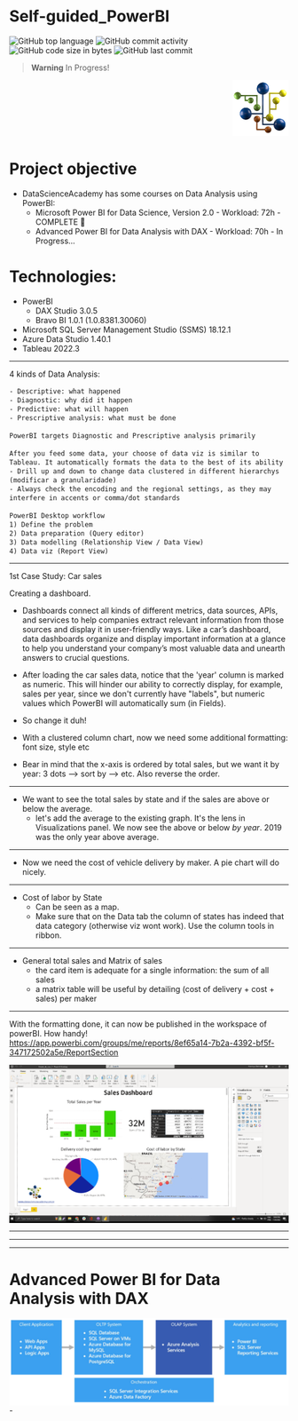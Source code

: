 # Self-guided_PowerBI

![GitHub top language](https://img.shields.io/github/languages/top/hbatistuzzo/Self-guided_PowerBI)
![GitHub commit activity](https://img.shields.io/github/commit-activity/m/hbatistuzzo/Self-guided_PowerBI)
![GitHub code size in bytes](https://img.shields.io/github/languages/code-size/hbatistuzzo/Self-guided_PowerBI)
![GitHub last commit](https://img.shields.io/github/last-commit/hbatistuzzo/Self-guided_PowerBI)

> __Warning__  In Progress!
<p align="right"><img src="images/18689183.png" width="20% "alt="Logo"></p>

# Project objective

- DataScienceAcademy has some courses on Data Analysis using PowerBI:
	- Microsoft Power BI for Data Science, Version 2.0 - Workload: 72h - COMPLETE 🤘
	- Advanced Power BI for Data Analysis with DAX - Workload: 70h - In Progress...

# Technologies:
- PowerBI
	- DAX Studio 3.0.5
	- Bravo BI 1.0.1 (1.0.8381.30060)
- Microsoft SQL Server Management Studio (SSMS) 18.12.1
- Azure Data Studio 1.40.1
- Tableau 2022.3

---

4 kinds of Data Analysis:

	- Descriptive: what happened
	- Diagnostic: why did it happen
	- Predictive: what will happen
	- Prescriptive analysis: what must be done

	PowerBI targets Diagnostic and Prescriptive analysis primarily

	After you feed some data, your choose of data viz is similar to Tableau. It automatically formats the data to the best of its ability
	- Drill up and down to change data clustered in different hierarchys (modificar a granularidade)
	- Always check the encoding and the regional settings, as they may interfere in accents or comma/dot standards

	PowerBI Desktop workflow
	1) Define the problem
	2) Data preparation (Query editor)
	3) Data modelling (Relationship View / Data View)
	4) Data viz (Report View)

---

1st Case Study: Car sales

Creating a dashboard.
- Dashboards connect all kinds of different metrics, data sources, APIs, and services to help companies extract relevant information from those sources and display it in user-friendly ways. Like a car’s dashboard, data dashboards organize and display important information at a glance to help you understand your company’s most valuable data and unearth answers to crucial questions.

- After loading the car sales data, notice that the 'year' column is marked as numeric. This will hinder our ability to correctly display, for example, sales per year, since we don't currently have "labels", but numeric values which PowerBI will automatically sum (in Fields).
- So change it duh!
- With a clustered column chart, now we need some additional formatting: font size, style etc
- Bear in mind that the x-axis is ordered by total sales, but we want it by year: 3 dots --> sort by --> etc. Also reverse the order.

---

- We want to see the total sales by state and if the sales are above or below the average.
	- let's add the average to the existing graph. It's the lens in Visualizations panel. We now see the above or below _by_ _year_. 2019 was the only year above average.

---

- Now we need the cost of vehicle delivery by maker. A pie chart will do nicely.

---

- Cost of labor by State
	- Can be seen as a map.
	- Make sure that on the Data tab the column of states has indeed that data category (otherwise viz wont work). Use the column tools in ribbon.

---

- General total sales and Matrix of sales
	- the card item is adequate for a single information: the sum of all sales
	- a matrix table will be useful by detailing (cost of delivery + cost + sales) per maker

---

With the formatting done, it can now be published in the workspace of powerBI.
How handy! https://app.powerbi.com/groups/me/reports/8ef65a14-7b2a-4392-bf5f-347172502a5e/ReportSection

<div align="center">
     <img align="center" alt="hh" src="images/howhandy.png" />
</div>

---
---
---

# Advanced Power BI for Data Analysis with DAX

<img align="center" alt="geral" src="images/geral.png" />
-
